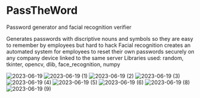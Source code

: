 # PassTheWord
Password generator and facial recognition verifier

Generates passwords with discriptive nouns and symbols so they are easy to remember by employees but hard to hack
Facial recognition creates an automated system for employees to reset their own passwords securely on any company device linked to the same server
Libraries used: random, tkinter, opencv, dlib, face_recognition, numpy

![2023-06-19](https://github.com/Tyson-Runs/PassTheWord/assets/129625009/0bb55230-e03b-4883-8c65-fa9201b8508d)
![2023-06-19 (1)](https://github.com/Tyson-Runs/PassTheWord/assets/129625009/30a64b9c-2295-42b5-9057-4f80dc3aa5fc)
![2023-06-19 (2)](https://github.com/Tyson-Runs/PassTheWord/assets/129625009/b8ed5085-019c-4ef4-b086-b55dd516036f)
![2023-06-19 (3)](https://github.com/Tyson-Runs/PassTheWord/assets/129625009/8cb8c717-db8e-401a-afa1-4e1bb4f45d28)
![2023-06-19 (4)](https://github.com/Tyson-Runs/PassTheWord/assets/129625009/7ef72ed1-1114-46c7-81ae-66c10018807b)
![2023-06-19 (5)](https://github.com/Tyson-Runs/PassTheWord/assets/129625009/5645b759-10fd-4cd9-8b32-5dde2f28eec2)
![2023-06-19 (6)](https://github.com/Tyson-Runs/PassTheWord/assets/129625009/d0d8db2b-4d4d-44fb-8116-1ebbf9cb3f35)
![2023-06-19 (8)](https://github.com/Tyson-Runs/PassTheWord/assets/129625009/2c2d659a-be62-4168-b58f-f9ed11f61645)
![2023-06-19 (9)](https://github.com/Tyson-Runs/PassTheWord/assets/129625009/a768c7f9-827e-4ae1-896f-b6a6ab3e151a)
